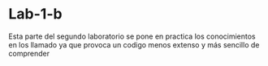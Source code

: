 # Lab-1-b
Esta parte del segundo laboratorio se pone en practica los conocimientos en los llamado ya que provoca un codigo menos extenso y más sencillo de comprender 
